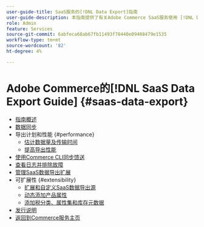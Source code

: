 ```yaml
---
user-guide-title: SaaS服务的[!DNL Data Export]指南
user-guide-description: 本指南提供了有关Adobe Commerce SaaS服务使用 [!DNL Data Export] 扩展的详细信息。
role: Admin
feature: Services
source-git-commit: 6abfeca68ab67fb11493f78440e09408479e1535
workflow-type: tm+mt
source-wordcount: '82'
ht-degree: 4%

---
```


# Adobe Commerce的[!DNL SaaS Data Export Guide] {#saas-data-export}

- [指南概述](overview.md)
- [数据同步](data-synchronization.md)
- 导出计划和性能 {#performance}
   - [估计数据量及传输时间](estimate-data-volume-sync-time.md)
   - [提高导出性能](customize-export-processing.md)
- [使用Commerce CLI同步馈送](data-export-cli-commands.md)
- [查看日志并排除故障](troubleshooting-logging.md)
- [管理SaaS数据导出扩展](manage-extension.md)
- 可扩展性 {#extensibility}
   - [扩展和自定义SaaS数据导出源](extensibility-and-customizations.md)
   - [动态添加产品属性](add-attribute-dynamically.md)
   - [添加税分类、属性集和库存元数据](add-tax-attribute-set-inventory-attributes.md)
- [发行说明](release-notes.md)
- [返回到Commerce服务主页](https://experienceleague.adobe.com/docs/commerce/user-guides/home.html?lang=zh-Hans)
